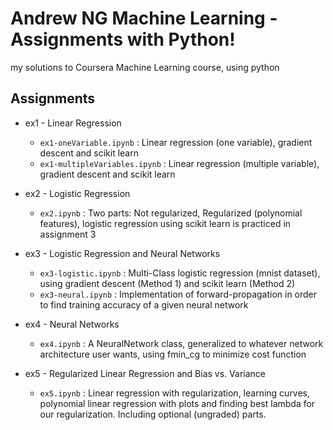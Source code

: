 # Andrew NG Machine Learning - Assignments with Python!
my solutions to Coursera Machine Learning course, using python

## Assignments

* ex1 - Linear Regression
  * `ex1-oneVariable.ipynb` : Linear regression (one variable), gradient descent and scikit learn
  * `ex1-multipleVariables.ipynb` : Linear regression (multiple variable), gradient descent and scikit learn

* ex2 - Logistic Regression
  * `ex2.ipynb` : Two parts: Not regularized, Regularized (polynomial features), logistic regression using scikit learn is practiced in assignment 3

* ex3 - Logistic Regression and Neural Networks
  * `ex3-logistic.ipynb` : Multi-Class logistic regression (mnist dataset), using gradient descent (Method 1) and scikit learn (Method 2)
  * `ex3-neural.ipynb` : Implementation of forward-propagation in order to find training accuracy of a given neural network

* ex4 - Neural Networks
  * `ex4.ipynb` : A NeuralNetwork class, generalized to whatever network architecture user wants, using fmin_cg to minimize cost function

* ex5 - Regularized Linear Regression and Bias vs. Variance
  * `ex5.ipynb` : Linear regression with regularization, learning curves, polynomial linear regression with plots and finding best lambda for our regularization. Including optional (ungraded) parts.

